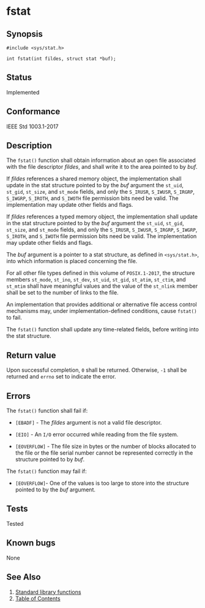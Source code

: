 # fstat

## Synopsis

`#include <sys/stat.h>`

`int fstat(int fildes, struct stat *buf);`

## Status

Implemented

## Conformance

IEEE Std 1003.1-2017

## Description

The `fstat()` function shall obtain information about an open file associated with the file descriptor _fildes_, and
shall write it to the area pointed to by _buf_.

If _fildes_ references a shared memory object, the implementation shall update in the stat structure pointed to by the
_buf_ argument the `st_uid`, `st_gid`, `st_size`, and `st_mode` fields, and only the `S_IRUSR`, `S_IWUSR`, `S_IRGRP`,
`S_IWGRP`, `S_IROTH`, and `S_IWOTH` file permission bits need be valid. The implementation may update other fields
and flags.

If _fildes_ references a typed memory object, the implementation shall update in the stat structure pointed to by the
_buf_ argument the `st_uid`, `st_gid`, `st_size`, and `st_mode` fields, and only the `S_IRUSR`, `S_IWUSR`, `S_IRGRP`,
`S_IWGRP`, `S_IROTH`, and `S_IWOTH` file permission bits need be valid. The implementation may update other fields and
flags.

The _buf_ argument is a pointer to a stat structure, as defined in `<sys/stat.h>`, into which information is placed
concerning the file.

For all other file types defined in this volume of `POSIX.1-2017`, the structure members `st_mode`, `st_ino`, `st_dev`,
`st_uid`, `st_gid`, `st_atim`, `st_ctim`, and `st_mtim` shall have meaningful values and the value of the `st_nlink`
member shall be set to the number of links to the file.

An implementation that provides additional or alternative file access control mechanisms may, under
implementation-defined conditions, cause `fstat()` to fail.

The `fstat()` function shall update any time-related fields, before writing into the stat structure.

## Return value

Upon successful completion, `0` shall be returned. Otherwise, `-1` shall be returned and `errno` set to indicate the
error.

## Errors

The `fstat()` function shall fail if:

- `[EBADF]` - The _fildes_ argument is not a valid file descriptor.

- `[EIO]` - An `I/O` error occurred while reading from the file system.

- `[EOVERFLOW]` - The file size in bytes or the number of blocks allocated to the file or the file serial number cannot
be represented correctly in the structure pointed to by _buf_.

The `fstat()` function may fail if:

- `[EOVERFLOW]`- One of the values is too large to store into the structure pointed to by the _buf_ argument.

## Tests

Tested

## Known bugs

None

## See Also

1. [Standard library functions](../README.md)
2. [Table of Contents](../../../README.md)
